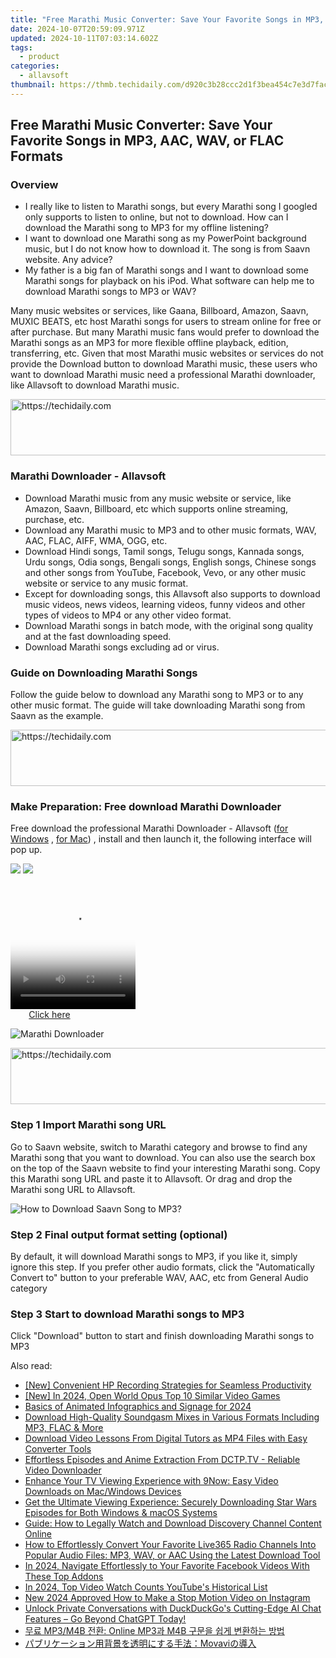 ```yaml
---
title: "Free Marathi Music Converter: Save Your Favorite Songs in MP3, AAC, WAV, or FLAC Formats"
date: 2024-10-07T20:59:09.971Z
updated: 2024-10-11T07:03:14.602Z
tags:
  - product
categories:
  - allavsoft
thumbnail: https://thmb.techidaily.com/d920c3b28ccc2d1f3bea454c7e3d7fac6d650bb290e10876ff155bcc05b7aa87.jpg
---
```


## Free Marathi Music Converter: Save Your Favorite Songs in MP3, AAC, WAV, or FLAC Formats

### Overview

* I really like to listen to Marathi songs, but every Marathi song I googled only supports to listen to online, but not to download. How can I download the Marathi song to MP3 for my offline listening?
* I want to download one Marathi song as my PowerPoint background music, but I do not know how to download it. The song is from Saavn website. Any advice?
* My father is a big fan of Marathi songs and I want to download some Marathi songs for playback on his iPod. What software can help me to download Marathi songs to MP3 or WAV?

Many music websites or services, like Gaana, Billboard, Amazon, Saavn, MUXIC BEATS, etc host Marathi songs for users to stream online for free or after purchase. But many Marathi music fans would prefer to download the Marathi songs as an MP3 for more flexible offline playback, edition, transferring, etc. Given that most Marathi music websites or services do not provide the Download button to download Marathi music, these users who want to download Marathi music need a professional Marathi downloader, like Allavsoft to download Marathi music.

<!-- affiliate ads begin -->
<a href="https://ephamedtechinc.pxf.io/c/5597632/2136627/26400" target="_top" id="2136627">
  <img src="//a.impactradius-go.com/display-ad/26400-2136627" border="0" alt="https://techidaily.com" width="728" height="90"/>
</a>
<img height="0" width="0" src="https://ephamedtechinc.pxf.io/i/5597632/2136627/26400" style="position:absolute;visibility:hidden;" border="0" />
<!-- affiliate ads end -->

### Marathi Downloader - Allavsoft

* Download Marathi music from any music website or service, like Amazon, Saavn, Billboard, etc which supports online streaming, purchase, etc.
* Download any Marathi music to MP3 and to other music formats, WAV, AAC, FLAC, AIFF, WMA, OGG, etc.
* Download Hindi songs, Tamil songs, Telugu songs, Kannada songs, Urdu songs, Odia songs, Bengali songs, English songs, Chinese songs and other songs from YouTube, Facebook, Vevo, or any other music website or service to any music format.
* Except for downloading songs, this Allavsoft also supports to download music videos, news videos, learning videos, funny videos and other types of videos to MP4 or any other video format.
* Download Marathi songs in batch mode, with the original song quality and at the fast downloading speed.
* Download Marathi songs excluding ad or virus.

### Guide on Downloading Marathi Songs

Follow the guide below to download any Marathi song to MP3 or to any other music format. The guide will take downloading Marathi song from Saavn as the example.

<!-- affiliate ads begin -->
<a href="https://laganoo.pxf.io/c/5597632/1484944/16446" target="_top" id="1484944">
  <img src="//a.impactradius-go.com/display-ad/16446-1484944" border="0" alt="https://techidaily.com" width="728" height="90"/>
</a>
<img height="0" width="0" src="https://laganoo.pxf.io/i/5597632/1484944/16446" style="position:absolute;visibility:hidden;" border="0" />
<!-- affiliate ads end -->

### Make Preparation: Free download Marathi Downloader

Free download the professional Marathi Downloader - Allavsoft ([for Windows](https://tools.techidaily.com/allavsoft/products/) , [for Mac](https://tools.techidaily.com/allavsoft/products/)) , install and then launch it, the following interface will pop up.

[![](https://www.allavsoft.com/how-to/../images/how-to/free-download-win.jpg)](https://tools.techidaily.com/allavsoft/products/) [![](https://www.allavsoft.com/how-to/../images/how-to/free-download-mac.jpg)](https://tools.techidaily.com/allavsoft/products/)

<!-- affiliate ads begin -->
<span id="1304648">
					<video width="200" height="200" style="cursor:pointer"
           poster="//a.impactradius-go.com/display-clicktoplayimage/1304648.png"
           onclick="if(!this.playClicked){this.play();this.setAttribute('controls',true);this.playClicked=true;}">
	   <source src="//a.impactradius-go.com/display-ad/15852-1304648">
	   <img src="//a.impactradius-go.com/display-clicktoplayimage/1304648.png" style="border: none; height: 100%; width: 100%; object-fit: contain">
	</video>
	<div style="width:125px;text-align:center"><a href="javascript:window.open(decodeURIComponent('https%3A%2F%2Fthefitville.pxf.io%2Fc%2F5597632%2F1304648%2F15852'), '_blank');void(0);">Click here</a></div>
</span>
<img height="0" width="0" src="https://imp.pxf.io/i/5597632/1304648/15852" style="position:absolute;visibility:hidden;" border="0" />
<!-- affiliate ads end -->

![Marathi Downloader](https://www.allavsoft.com/how-to/../images/allavsoft/screen-shot-600.jpg)

<!-- affiliate ads begin -->
<a href="https://appsumo.8odi.net/c/5597632/2037356/7443" target="_top" id="2037356">
  <img src="//a.impactradius-go.com/display-ad/7443-2037356" border="0" alt="https://techidaily.com" width="728" height="90"/>
</a>
<img height="0" width="0" src="https://appsumo.8odi.net/i/5597632/2037356/7443" style="position:absolute;visibility:hidden;" border="0" />
<!-- affiliate ads end -->

### Step 1 Import Marathi song URL

Go to Saavn website, switch to Marathi category and browse to find any Marathi song that you want to download. You can also use the search box on the top of the Saavn website to find your interesting Marathi song. Copy this Marathi song URL and paste it to Allavsoft. Or drag and drop the Marathi song URL to Allavsoft.

![How to Download Saavn Song to MP3?](https://www.allavsoft.com/how-to/../images/how-to/download-rtmp-video/download-rtmp-video.jpg)

### Step 2 Final output format setting (optional)

By default, it will download Marathi songs to MP3, if you like it, simply ignore this step. If you prefer other audio formats, click the "Automatically Convert to" button to your preferable WAV, AAC, etc from General Audio category

### Step 3 Start to download Marathi songs to MP3

Click "Download" button to start and finish downloading Marathi songs to MP3

<ins class="adsbygoogle"
     style="display:block"
     data-ad-format="autorelaxed"
     data-ad-client="ca-pub-7571918770474297"
     data-ad-slot="1223367746"></ins>

<ins class="adsbygoogle"
     style="display:block"
     data-ad-client="ca-pub-7571918770474297"
     data-ad-slot="8358498916"
     data-ad-format="auto"
     data-full-width-responsive="true"></ins>

<span class="atpl-alsoreadstyle">Also read:</span>
<div><ul>
<li><a href="https://video-capture.techidaily.com/new-convenient-hp-recording-strategies-for-seamless-productivity/"><u>[New] Convenient HP Recording Strategies for Seamless Productivity</u></a></li>
<li><a href="https://screen-activity-recording.techidaily.com/new-in-2024-open-world-opus-top-10-similar-video-games/"><u>[New] In 2024, Open World Opus Top 10 Similar Video Games</u></a></li>
<li><a href="https://article-tips.techidaily.com/basics-of-animated-infographics-and-signage-for-2024/"><u>Basics of Animated Infographics and Signage for 2024</u></a></li>
<li><a href="https://win-manuals.techidaily.com/download-high-quality-soundgasm-mixes-in-various-formats-including-mp3-flac-and-more/"><u>Download High-Quality Soundgasm Mixes in Various Formats Including MP3, FLAC & More</u></a></li>
<li><a href="https://win-manuals.techidaily.com/download-video-lessons-from-digital-tutors-as-mp4-files-with-easy-converter-tools/"><u>Download Video Lessons From Digital Tutors as MP4 Files with Easy Converter Tools</u></a></li>
<li><a href="https://win-manuals.techidaily.com/effortless-episodes-and-anime-extraction-from-dctptv-reliable-video-downloader/"><u>Effortless Episodes and Anime Extraction From DCTP.TV - Reliable Video Downloader</u></a></li>
<li><a href="https://win-manuals.techidaily.com/enhance-your-tv-viewing-experience-with-9now-easy-video-downloads-on-macwindows-devices/"><u>Enhance Your TV Viewing Experience with 9Now: Easy Video Downloads on Mac/Windows Devices</u></a></li>
<li><a href="https://win-manuals.techidaily.com/get-the-ultimate-viewing-experience-securely-downloading-star-wars-episodes-for-both-windows-and-macos-systems/"><u>Get the Ultimate Viewing Experience: Securely Downloading Star Wars Episodes for Both Windows & macOS Systems</u></a></li>
<li><a href="https://win-manuals.techidaily.com/guide-how-to-legally-watch-and-download-discovery-channel-content-online/"><u>Guide: How to Legally Watch and Download Discovery Channel Content Online</u></a></li>
<li><a href="https://win-manuals.techidaily.com/how-to-effortlessly-convert-your-favorite-live365-radio-channels-into-popular-audio-files-mp3-wav-or-aac-using-the-latest-download-tool/"><u>How to Effortlessly Convert Your Favorite Live365 Radio Channels Into Popular Audio Files: MP3, WAV, or AAC Using the Latest Download Tool</u></a></li>
<li><a href="https://facebook-video-content.techidaily.com/in-2024-navigate-effortlessly-to-your-favorite-facebook-videos-with-these-top-addons/"><u>In 2024, Navigate Effortlessly to Your Favorite Facebook Videos With These Top Addons</u></a></li>
<li><a href="https://youtube-docs.techidaily.com/24-top-video-watch-counts-youtubes-historical-list/"><u>In 2024, Top Video Watch Counts YouTube's Historical List</u></a></li>
<li><a href="https://ai-video-apps.techidaily.com/new-2024-approved-how-to-make-a-stop-motion-video-on-instagram/"><u>New 2024 Approved How to Make a Stop Motion Video on Instagram</u></a></li>
<li><a href="https://tech-hub.techidaily.com/unlock-private-conversations-with-duckduckgos-cutting-edge-ai-chat-features-go-beyond-chatgpt-today/"><u>Unlock Private Conversations with DuckDuckGo's Cutting-Edge AI Chat Features – Go Beyond ChatGPT Today!</u></a></li>
<li><a href="https://technical-tips.techidaily.com/mp3m4b-online-mp3-m4b/"><u>무료 MP3/M4B 전환: Online MP3과 M4B 구문을 쉽게 변환하는 방법</u></a></li>
<li><a href="https://tech-recovery.techidaily.com/1726227332940-movavi/"><u>パブリケーション用背景を透明にする手法：Movaviの導入</u></a></li>
</ul></div>

